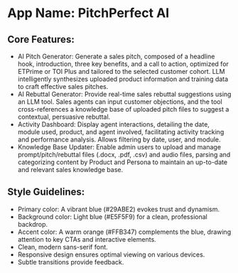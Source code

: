 # **App Name**: PitchPerfect AI

## Core Features:

- AI Pitch Generator: Generate a sales pitch, composed of a headline hook, introduction, three key benefits, and a call to action, optimized for ETPrime or TOI Plus and tailored to the selected customer cohort. LLM intelligently synthesizes uploaded product information and training data to craft effective sales pitches.
- AI Rebuttal Generator: Provide real-time sales rebuttal suggestions using an LLM tool. Sales agents can input customer objections, and the tool cross-references a knowledge base of uploaded pitch files to suggest a contextual, persuasive rebuttal.
- Activity Dashboard: Display agent interactions, detailing the date, module used, product, and agent involved, facilitating activity tracking and performance analysis. Allows filtering by date, user, and module.
- Knowledge Base Updater: Enable admin users to upload and manage prompt/pitch/rebuttal files (.docx, .pdf, .csv) and audio files, parsing and categorizing content by Product and Persona to maintain an up-to-date and relevant sales knowledge base.

## Style Guidelines:

- Primary color: A vibrant blue (#29ABE2) evokes trust and dynamism.
- Background color: Light blue (#E5F5F9) for a clean, professional backdrop.
- Accent color: A warm orange (#FFB347) complements the blue, drawing attention to key CTAs and interactive elements.
- Clean, modern sans-serif font.
- Responsive design ensures optimal viewing on various devices.
- Subtle transitions provide feedback.
